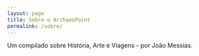```yaml
---
layout: page
title: Sobre o ArchaeoPoint
permalink: /sobre/
---
```


<div class="row justify-content-between">
    <div class="col-md-8 pr-5">
        <p>Um compilado sobre História, Arte e Viagens - por João Messias.</p>
    </div>
</div>
